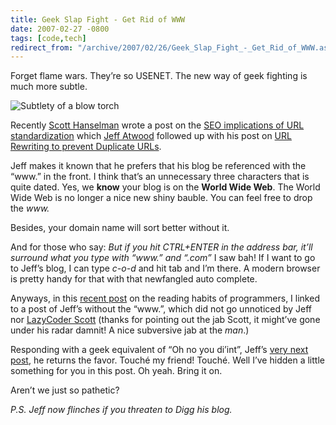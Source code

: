 ```yaml
---
title: Geek Slap Fight - Get Rid of WWW
date: 2007-02-27 -0800
tags: [code,tech]
redirect_from: "/archive/2007/02/26/Geek_Slap_Fight_-_Get_Rid_of_WWW.aspx/"
---
```


Forget flame wars. They’re so USENET. The new way of geek fighting is
much more subtle.

![Subtlety of a blow
torch](https://haacked.com/images/haacked_com/WindowsLiveWriter/GeekSlapFightGetRidofWWW_8875/321549_blowtorch_1%5B2%5D.jpg)

Recently [Scott Hanselman](http://www.hanselman.com/blog/ "friend")
wrote a post on the [SEO implications of URL
standardization](http://www.hanselman.com/blog/GooglePageRanksConsideredSubtle.aspx "Google PageRanks Considered Subtle")
which [Jeff Atwood](http://www.codinghorror.com/blog/ "Dorkwad")
followed up with his post on [URL Rewriting to prevent Duplicate
URLs](http://www.codinghorror.com/blog/archives/000797.html "Url Rewriting").

Jeff makes it known that he prefers that his blog be referenced with the
“www.” in the front. I think that’s an unnecessary three characters that
is quite dated. Yes, we **know** your blog is on the **World Wide Web**.
The World Wide Web is no longer a nice new shiny bauble. You can feel
free to drop the *www.*

Besides, your domain name will sort better without it.

And for those who say: *But if you hit CTRL+ENTER in the address bar,
it’ll surround what you type with “www.” and “.com”* I saw bah! If I
want to go to Jeff’s blog, I can type *c-o-d* and hit tab and I’m there.
A modern browser is pretty handy for that with that newfangled auto
complete.

Anyways, in this [recent
post](https://haacked.com/archive/2007/02/27/Why_Cant_Programmers._Read.aspx "Why Programmer’s Can’t Read")
on the reading habits of programmers, I linked to a post of Jeff’s
without the “www.”, which did not go unnoticed by Jeff nor [LazyCoder
Scott](http://www.lazycoder.com/ "LazyCoder") (thanks for pointing out
the jab Scott, it might’ve gone under his radar damnit! A nice
subversive jab at the *man*.)

Responding with a geek equivalent of “Oh no you di’int”, Jeff’s [very
next
post](http://www.codinghorror.com/blog/archives/000804.html "FizzBuzz: The Programmer’s Stairway to Heaven"),
he returns the favor. Touché my friend! Touché. Well I’ve hidden a
little something for you in this post. Oh yeah. Bring it on.

Aren’t we just so pathetic?

*P.S. Jeff now flinches if you threaten to Digg his blog.*

